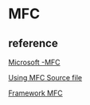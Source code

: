 # MFC

## reference 

[Microsoft -MFC](https://learn.microsoft.com/en-us/cpp/mfc/framework-mfc?view=msvc-170)  

[Using MFC Source file](https://learn.microsoft.com/en-us/cpp/mfc/using-the-mfc-source-files?view=msvc-170)  

[Framework MFC](https://learn.microsoft.com/en-us/cpp/mfc/framework-mfc?source=recommendations&view=msvc-170)  

